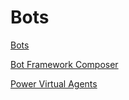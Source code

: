 # Bots

[Bots](https://docs.microsoft.com/en-us/microsoftteams/platform/bots/what-are-bots)

[Bot Framework Composer](https://docs.microsoft.com/en-us/composer/introduction)

[Power Virtual Agents](https://docs.microsoft.com/en-us/power-virtual-agents/fundamentals-what-is-power-virtual-agents)
